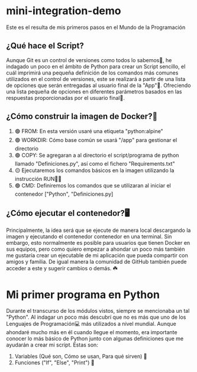 # mini-integration-demo
Este es el resulta de mis primeros pasos en el Mundo de la Programación
## ¿Qué hace el Script?
Aunque Git es un control de versiones como todos lo sabemos🫠, he indagado un poco en el ámbito de Python para crear un Script sencillo, el cuál imprimirá una pequeña definición de los comandos más comunes utilizados en el control de versiones, este se realizará a partir de una lista de opciones que serán entregadas al usuario final de la "App"🎯. Ofreciendo una lista pequeña de opciones en diferentes parámetros basados en las respuestas proporcionadas por el usuario final🧪.
## ¿Cómo construir la imagen de Docker?📄
  1. 🟢 FROM: En esta versión usaré una etiqueta "python:alpine"
  2. 🟢 WORKDIR: Cómo base común se usará "/app" para gestionar el directorio
  3. 🟢 COPY: Se agregaran a al directorio el script/programa de python llamado "Definiciones.py", así como el fichero "Requirements.txt"
  4. 🟡 Ejecutaremos los comandos básicos en la imagen utilizando la instrucción RUN🏃‍♂️
  5. 🟢 CMD: Definiremos los comandos que se utilizaran al iniciar el contenedor ["Python", "Definiciones.py]
## ¿Cómo ejecutar el contenedor?🖥️
Principalmente, la idea será que se ejecute de manera local descargando la imagen y ejecutando el contenedor contenedor en una terminal. Sin embargo, esto normalmente es posible para usuarios que tienen Docker en sus equipos, pero como quiero empezar a ahondar un poco más también me gustaría crear un ejecutable de mi aplicación que pueda compartir con amigos y familia. De igual manera la comunidad de GitHub también puede acceder a este y sugerir cambios o demás. ☘️
# Mi primer programa en Python
Durante el transcurso de los módulos vistos, siempre se mencionaba un tal "Python". Al indagar un poco más descubrí que no es más que uno de los Lenguajes de Programación💻 más utilizados a nivel mundial.
Aunque ahondaré mucho más en él cuando llegue el momento, era importante conocer lo más básico de Python junto con algunas definiciones que me ayudarán a crear mi script. Estas son: 
  1.  Variables (Qué son, Cómo se usan, Para qué sirven) 💬
  2.  Funciones ("If", "Else", "Print") 👀
